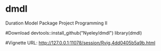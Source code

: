 # dmdl
Duration Model Package Project Programming II

#Download
devtools::install_github("Nyeley/dmdl")
library(dmdl)

#Vignette
URL: http://127.0.0.1:11078/session/Rvig.4dd0405b5a9b.html
